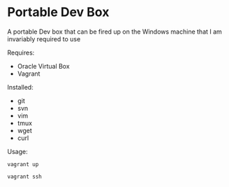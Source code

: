 # Portable Dev Box

A portable Dev box that can be fired up on the Windows machine that I am invariably required to use

Requires:
- Oracle Virtual Box
- Vagrant

Installed:
- git
- svn
- vim
- tmux
- wget
- curl

Usage:

```vagrant up```

```vagrant ssh```
